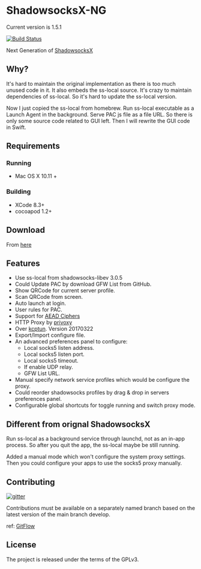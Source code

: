 # ShadowsocksX-NG

Current version is 1.5.1

[![Build Status](https://travis-ci.org/shadowsocks/ShadowsocksX-NG.svg?branch=develop)](https://travis-ci.org/shadowsocks/ShadowsocksX-NG)

Next Generation of [ShadowsocksX](https://github.com/shadowsocks/shadowsocks-iOS)

## Why?

It's hard to maintain the original implementation as there is too much unused code in it.
It also embeds the ss-local source. It's crazy to maintain dependencies of ss-local.
So it's hard to update the ss-local version.

Now I just copied the ss-local from homebrew. Run ss-local executable as a Launch Agent in the background.
Serve PAC js file as a file URL. So there is only some source code related to GUI left.
Then I will rewrite the GUI code in Swift.

## Requirements

### Running

- Mac OS X 10.11 +

### Building

- XCode 8.3+
- cocoapod 1.2+

## Download

From [here](https://github.com/shadowsocks/ShadowsocksX-NG/releases/)

## Features

- Use ss-local from shadowsocks-libev 3.0.5
- Could Update PAC by download GFW List from GitHub.
- Show QRCode for current server profile.
- Scan QRCode from screen.
- Auto launch at login.
- User rules for PAC.
- Support for [AEAD Ciphers](https://shadowsocks.org/en/spec/AEAD-Ciphers.html)
- HTTP Proxy by [privoxy](http://www.privoxy.org/)
- Over [kcptun](https://github.com/xtaci/kcptun). Version 20170322
- Export/Import configure file.
- An advanced preferences panel to configure:
	- Local socks5 listen address.
	- Local socks5 listen port.
	- Local socks5 timeout.
	- If enable UDP relay.
	- GFW List URL.
- Manual specify network service profiles which would be configure the proxy.
- Could reorder shadowsocks profiles by drag & drop in servers preferences panel.
- Configurable global shortcuts for toggle running and switch proxy mode.

## Different from orignal ShadowsocksX

Run ss-local as a background service through launchd, not as an in-app process.
So after you quit the app, the ss-local maybe be still running.

Added a manual mode which won't configure the system proxy settings.
Then you could configure your apps to use the socks5 proxy manually.

## Contributing 

[![gitter](https://badges.gitter.im/Join%20Chat.svg)](https://gitter.im/ShadowsocksX-NG/Lobby)

Contributions must be available on a separately named branch based on the latest version of the main branch develop.

ref: [GitFlow](http://nvie.com/posts/a-successful-git-branching-model/)

## License

The project is released under the terms of the GPLv3.

